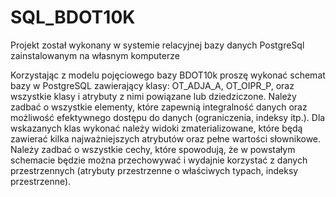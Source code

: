 # SQL_BDOT10K

Projekt został wykonany w systemie relacyjnej bazy danych PostgreSql zainstalowanym na własnym komputerze

Korzystając z modelu pojęciowego bazy BDOT10k proszę wykonać schemat bazy w PostgreSQL zawierający 
klasy: OT_ADJA_A, OT_OIPR_P, oraz wszystkie klasy i atrybuty z nimi powiązane lub dziedziczone.
Należy zadbać o wszystkie elementy, które zapewnią integralność danych oraz możliwość efektywnego dostępu 
do danych (ograniczenia, indeksy itp.). Dla wskazanych klas wykonać należy widoki zmaterializowane, które 
będą zawierać kilka najważniejszych atrybutów oraz pełne wartości słownikowe.
Należy zadbać o wszystkie cechy, które spowodują, że w powstałym schemacie będzie można przechowywać 
i wydajnie korzystać z danych przestrzennych (atrybuty przestrzenne o właściwych typach, indeksy 
przestrzenne).
